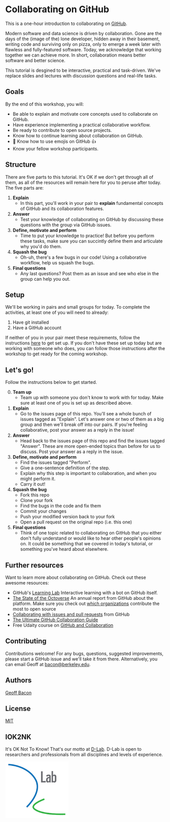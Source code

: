 # Collaborating on GitHub

This is a one-hour introduction to collaborating on [GitHub](https://github.com/).

Modern software and data science is driven by collaboration. Gone are the days of the (image of the) lone developer, hidden away in their basement, writing code and surviving only on pizza, only to emerge a week later with flawless and fully-featured software. Today, we acknowledge that working together we can achieve more. In short, collaboration means better software and better science.

This tutorial is desgined to be interactive, practical and task-driven. We've replace slides and lectures with discussion questions and real-life tasks.

## Goals

By the end of this workshop, you will:

- Be able to explain and motivate core concepts used to collaborate on GitHub.
- Have experience implementing a practical collaborative workflow.
- Be ready to contribute to open source projects.
- Know how to continue learning about collaboration on GitHub.
- :dizzy: Know how to use emojis on GitHub :+1:
- Know your fellow workshop participants.

## Structure

There are five parts to this tutorial. It's OK if we don't get through all of them, as all of the resources will remain here for you to peruse after today. The five parts are:

1. **Explain** 
    - In this part, you'll work in your pair to **explain** fundamental concepts of GitHub and its collaboration features. 
2. **Answer** 
    - Test your knowledge of collaborating on GitHub by discussing these questions with the group via GitHub issues.
3. **Define, motivate and perform**
    - Time to put your knowledge to practice! But before you perform these tasks, make sure you can succintly define them and articulate why you'd do them.
4. **Squash the bug**
    - Oh-uh, there's a few bugs in our code! Using a collaborative workflow, help us squash the bugs.
5. **Final questions**
    - Any last questions? Post them as an issue and see who else in the group can help you out.


## Setup

We'll be working in pairs and small groups for today. To complete the activities, at least one of you will need to already:

1. Have git installed
2. Have a GitHub account

If neither of you in your pair meet these requirements, follow the instructions [here](setup.md) to get set up. If you don't have these set up today but are working with someone who does, you can follow those instructions after the workshop to get ready for the coming workshop.

## Let's go!

Follow the instructions below to get started.

0. **Team up** 
    - Team up with someone you don't know to work with for today. Make sure at least one of you is set up as described above.
1. **Explain** 
    - Go to the issues page of this repo. You'll see a whole bunch of issues tagged as "Explain". Let's answer one or two of them as a big group and then we'll break off into our pairs. If you're feeling collaborative, post your answer as a reply in the issue!
2. **Answer**
    - Head back to the issues page of this repo and find the issues tagged "Answer". These are more open-ended topics than before for us to discuss. Post your answer as a reply in the issue.
3. **Define, motivate and perform**
    - Find the issues tagged "Perform".
    - Give a one-sentence definition of the step.
    - Explain why this step is important to collaboration, and when you might perform it.
    - Carry it out!
4. **Squash the bug**
    - Fork this repo
    - Clone your fork
    - Find the bugs in the code and fix them
    - Commit your changes
    - Push your modified version back to your fork
    - Open a pull request on the original repo (i.e. this one)
5. **Final questions**
    - Think of one topic related to collaborating on GitHub that you either don't fully understand or would like to hear other people's opinions on. It could be something that we covered in today's tutorial, or something you've heard about elsewhere.

## Further resources

Want to learn more about collaborating on GitHub. Check out these awesome resources:

- GitHub's [Learning Lab](https://lab.github.com/) Interactive learning with a bot on GitHub itself.
- [The State of the Octoverse](https://octoverse.github.com/) An annual report from GitHub about the platform. Make sure you check out [which organizations](https://octoverse.github.com/projects) contribute the most to open source
- [Collaborating with issues and pull requests](https://help.github.com/en/categories/collaborating-with-issues-and-pull-requests) from GitHub
- [The Ultimate GitHub Collaboration Guide](https://medium.com/@jonathanmines/the-ultimate-github-collaboration-guide-df816e98fb67)
- Free Udaity course on [GitHub and Collaboration](https://www.udacity.com/course/github-collaboration--ud456)




## Contributing

Contributions welcome! For any bugs, questions, suggested improvements, please start a GitHub issue and we'll take it from there. Alternatively, you can email Geoff at bacon@berkeley.edu.

## Authors
[Geoff Bacon](https://geoffbacon.github.io/)

## License
[MIT](https://choosealicense.com/licenses/mit/)

## IOK2NK

It's OK Not To Know! That's our motto at [D-Lab](https://dlab.berkeley.edu/). D-Lab is open to researchers and professionals from all disciplines and levels of experience.

<img src="assets/logo.jpg" alt="D-Lab logo" width="200" />
